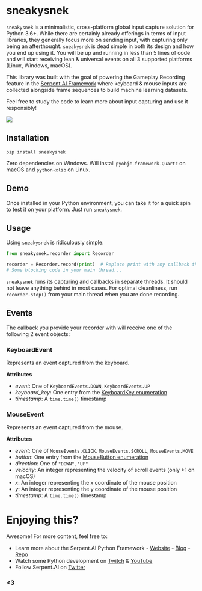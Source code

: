 # sneakysnek

`sneakysnek` is a minimalistic, cross-platform global input capture solution for Python 3.6+. While there are certainly already offerings in terms of input libraries, they generally focus more on sending input, with capturing only being an afterthought. `sneakysnek` is dead simple in both its design and how you end up using it. You will be up and running in less than 5 lines of code and will start receiving lean & universal events on all 3 supported platforms (Linux, Windows, macOS).

This library was built with the goal of powering the Gameplay Recording feature in the [Serpent.AI Framework](https://github.com/SerpentAI/SerpentAI) where keyboard & mouse inputs are collected alongside frame sequences to build machine learning datasets.

Feel free to study the code to learn more about input capturing and use it responsibly!

![](https://s3.ca-central-1.amazonaws.com/serpent-ai-assets/sneakysnek.gif)

## Installation

```
pip install sneakysnek
```

Zero dependencies on Windows. Will install `pyobjc-framework-Quartz` on macOS and `python-xlib` on Linux.

## Demo

Once installed in your Python environment, you can take it for a quick spin to test it on your platform. Just run `sneakysnek`.

## Usage

Using `sneakysnek` is ridiculously simple:

```python
from sneakysnek.recorder import Recorder

recorder = Recorder.record(print)  # Replace print with any callback that accepts an 'event' arg
# Some blocking code in your main thread...
```

`sneakysnek` runs its capturing and callbacks in separate threads. It should not leave anything behind in most cases. For optimal cleanliness, run `recorder.stop()` from your main thread when you are done recording.

## Events

The callback you provide your recorder with will receive one of the following 2 event objects:

### KeyboardEvent

Represents an event captured from the keyboard.

**Attributes**

* _event_: One of `KeyboardEvents.DOWN`, `KeyboardEvents.UP`
* _keyboard\_key_: One entry from the [KeyboardKey enumeration](https://github.com/SerpentAI/sneakysnek/blob/master/sneakysnek/keyboard_keys.py)
* _timestamp_: A `time.time()` timestamp

### MouseEvent

Represents an event captured from the mouse.

**Attributes**

* _event_: One of `MouseEvents.CLICK`. `MouseEvents.SCROLL`, `MouseEvents.MOVE`
* _button_: One entry from the [MouseButton enumeration](https://github.com/SerpentAI/sneakysnek/blob/master/sneakysnek/mouse_buttons.py)
* _direction_: One of `"DOWN"`, `"UP"`
* _velocity_: An integer representing the velocity of scroll events (only >1 on macOS)
* _x_: An integer representing the x coordinate of the mouse position
* _y_: An integer representing the y coordinate of the mouse position
* _timestamp_: A `time.time()` timestamp

# Enjoying this?

Awesome! For more content, feel free to:

* Learn more about the Serpent.AI Python Framework - [Website](http://serpent.ai) - [Blog](http://blog.serpent.ai) - [Repo](https://github.com/SerpentAI/SerpentAI)
* Watch some Python development on [Twitch](https://www.twitch.tv/serpent_ai) & [YouTube](https://www.youtube.com/c/SerpentAI)
* Follow Serpent.AI on [Twitter](https://twitter.com/Serpent_AI)

### <3